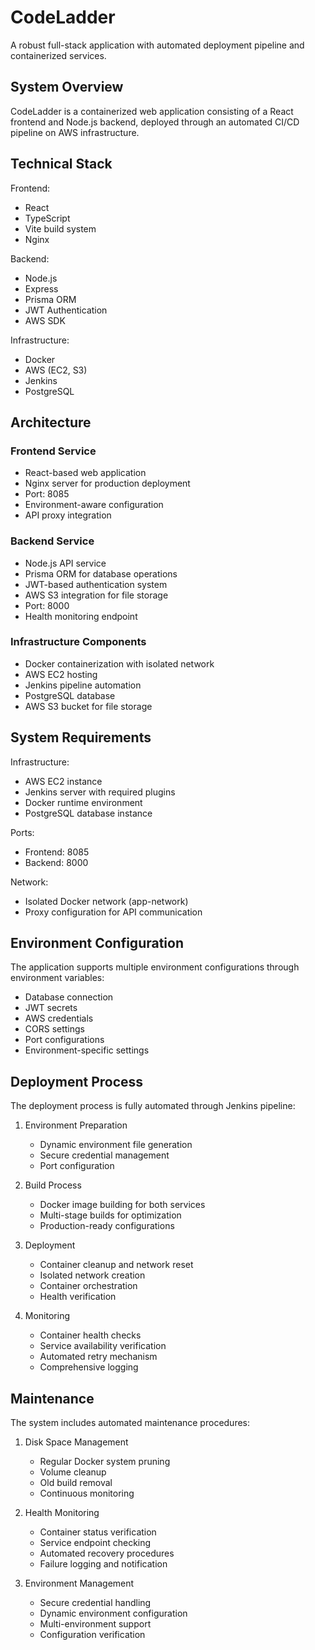 # CodeLadder

A robust full-stack application with automated deployment pipeline and containerized services.

## System Overview

CodeLadder is a containerized web application consisting of a React frontend and Node.js backend, deployed through an automated CI/CD pipeline on AWS infrastructure.

## Technical Stack

Frontend:
- React
- TypeScript
- Vite build system
- Nginx

Backend:
- Node.js
- Express
- Prisma ORM
- JWT Authentication
- AWS SDK

Infrastructure:
- Docker
- AWS (EC2, S3)
- Jenkins
- PostgreSQL

## Architecture

### Frontend Service
- React-based web application
- Nginx server for production deployment
- Port: 8085
- Environment-aware configuration
- API proxy integration

### Backend Service
- Node.js API service
- Prisma ORM for database operations
- JWT-based authentication system
- AWS S3 integration for file storage
- Port: 8000
- Health monitoring endpoint

### Infrastructure Components
- Docker containerization with isolated network
- AWS EC2 hosting
- Jenkins pipeline automation
- PostgreSQL database
- AWS S3 bucket for file storage

## System Requirements

Infrastructure:
- AWS EC2 instance
- Jenkins server with required plugins
- Docker runtime environment
- PostgreSQL database instance

Ports:
- Frontend: 8085
- Backend: 8000

Network:
- Isolated Docker network (app-network)
- Proxy configuration for API communication

## Environment Configuration

The application supports multiple environment configurations through environment variables:
- Database connection
- JWT secrets
- AWS credentials
- CORS settings
- Port configurations
- Environment-specific settings

## Deployment Process

The deployment process is fully automated through Jenkins pipeline:

1. Environment Preparation
   - Dynamic environment file generation
   - Secure credential management
   - Port configuration

2. Build Process
   - Docker image building for both services
   - Multi-stage builds for optimization
   - Production-ready configurations

3. Deployment
   - Container cleanup and network reset
   - Isolated network creation
   - Container orchestration
   - Health verification

4. Monitoring
   - Container health checks
   - Service availability verification
   - Automated retry mechanism
   - Comprehensive logging

## Maintenance

The system includes automated maintenance procedures:

1. Disk Space Management
   - Regular Docker system pruning
   - Volume cleanup
   - Old build removal
   - Continuous monitoring

2. Health Monitoring
   - Container status verification
   - Service endpoint checking
   - Automated recovery procedures
   - Failure logging and notification

3. Environment Management
   - Secure credential handling
   - Dynamic environment configuration
   - Multi-environment support
   - Configuration verification